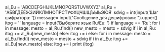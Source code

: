 al_Eu =  'ABCDEFGHIJKLMNOPQRSTUVWXYZ'
al_Ru = 'АБВГДЕЁЖЗИЙКЛМНОПРСТУФХЦЧШЩЪЫЬЭЮЯ'
sdvig = int(input('Шаг шифратора: '))
message= input("Сообщение для дешифровки: ").upper()
itog = ''
language = input('Выберите язык Ru/Eu: ')
if language == 'Ru':
    for i in message:
        mesto = al_Ru.find(i)
        new_mesto = mesto + sdvig
        if i in al_Ru:
            itog += al_Ru[new_mesto]
        else:
            itog += i
else:
    for i in message:
        mesto = al_Eu.find(i)
        new_mesto = mesto + sdvig
        if i in al_Eu:
            itog += al_Eu[new_mesto]
        else:
            itog += i
print (itog)

